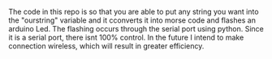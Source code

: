 The code in this repo is so that you are able to put any string you want into the "ourstring" variable and it cconverts it into morse code and flashes an arduino Led. The flashing occurs through the serial port using python. Since it is a serial port, there isnt 100% control. In the future I intend to make connection wireless, which will result in greater efficiency.
